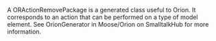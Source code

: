 A ORActionRemovePackage is a generated class useful to Orion. It corresponds to an action that can be performed on a type of model element. See OrionGenerator in Moose/Orion on SmalltalkHub for more information.